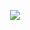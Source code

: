 <p align="center">
<a href="https://github.com/anuraghazra/github-readme-stats">
        <img src="https://github-readme-stats.vercel.app/api?username=rohansharma-developer&theme=shadow_green">
    </a>
</p>
